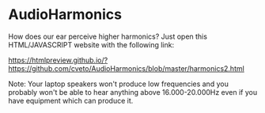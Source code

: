 # AudioHarmonics

How does our ear perceive higher harmonics?
Just open this HTML/JAVASCRIPT website with the following link:

https://htmlpreview.github.io/?https://github.com/cveto/AudioHarmonics/blob/master/harmonics2.html


Note:
Your laptop speakers won't produce low frequencies and you probably won't be able to hear anything above 16.000-20.000Hz even if you have equipment which can produce it.
